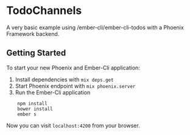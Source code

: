 # TodoChannels
A very basic example using /ember-cli/ember-cli-todos with a Phoenix Framework backend.

## Getting Started

To start your new Phoenix and Ember-Cli application:

1. Install dependencies with `mix deps.get`
2. Start Phoenix endpoint with `mix phoenix.server`
3. Run the Ember-Cli application

``` cd client
    npm install
    bower install
    ember s
```
Now you can visit `localhost:4200` from your browser.
